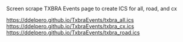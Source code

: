 Screen scrape TXBRA Events page to create ICS for all, road, and cx

https://ddelpero.github.io/TxbraEvents/txbra_all.ics
https://ddelpero.github.io/TxbraEvents/txbra_cx.ics
https://ddelpero.github.io/TxbraEvents/txbra_road.ics
